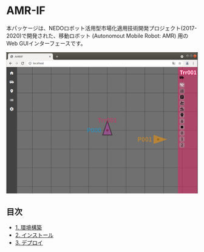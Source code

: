 ﻿# AMR-IF

本パッケージは、NEDOロボット活用型市場化適用技術開発プロジェクト(2017-2020)で開発された、移動ロボット (Autonomout Mobile Robot: AMR) 用のWeb GUIインターフェースです。

<img src="figs/amr-if-ui_00.png">

## 目次

- [1. 環境構築](setup)
- [2. インストール](install)
- [3. デプロイ](deproy)


